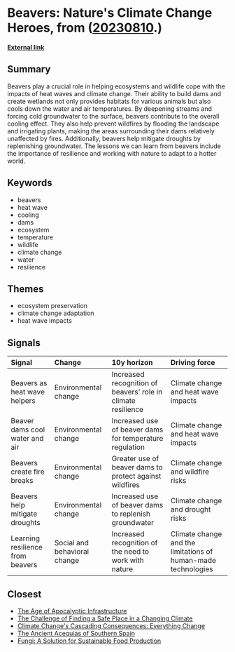# __Beavers: Nature's Climate Change Heroes__, from ([20230810](https://kghosh.substack.com/p/20230810).)

__[External link](https://www.vox.com/down-to-earth/23273240/heat-wave-beavers-climate-change?utm_source=substack&utm_medium=email)__



## Summary

Beavers play a crucial role in helping ecosystems and wildlife cope with the impacts of heat waves and climate change. Their ability to build dams and create wetlands not only provides habitats for various animals but also cools down the water and air temperatures. By deepening streams and forcing cold groundwater to the surface, beavers contribute to the overall cooling effect. They also help prevent wildfires by flooding the landscape and irrigating plants, making the areas surrounding their dams relatively unaffected by fires. Additionally, beavers help mitigate droughts by replenishing groundwater. The lessons we can learn from beavers include the importance of resilience and working with nature to adapt to a hotter world.

## Keywords

* beavers
* heat wave
* cooling
* dams
* ecosystem
* temperature
* wildlife
* climate change
* water
* resilience

## Themes

* ecosystem preservation
* climate change adaptation
* heat wave impacts

## Signals

| Signal                           | Change                       | 10y horizon                                                  | Driving force                                                 |
|:---------------------------------|:-----------------------------|:-------------------------------------------------------------|:--------------------------------------------------------------|
| Beavers as heat wave helpers     | Environmental change         | Increased recognition of beavers' role in climate resilience | Climate change and heat wave impacts                          |
| Beaver dams cool water and air   | Environmental change         | Increased use of beaver dams for temperature regulation      | Climate change and heat wave impacts                          |
| Beavers create fire breaks       | Environmental change         | Greater use of beaver dams to protect against wildfires      | Climate change and wildfire risks                             |
| Beavers help mitigate droughts   | Environmental change         | Increased use of beaver dams to replenish groundwater        | Climate change and drought risks                              |
| Learning resilience from beavers | Social and behavioral change | Increased recognition of the need to work with nature        | Climate change and the limitations of human-made technologies |

## Closest

* [The Age of Apocalyptic Infrastructure](177a0857ffe0d07d48cd99a269f28a02)
* [The Challenge of Finding a Safe Place in a Changing Climate](efa36dc9bd5ddc890866d4ab1e68e71f)
* [Climate Change's Cascading Consequences: Everything Change](7f30f2f7549b14f00211791717a8a342)
* [The Ancient Acequias of Southern Spain](04998b66cf38956ba7f826219f028eeb)
* [Fungi: A Solution for Sustainable Food Production](0c58d382a0cacf288605a136bbcf69a3)